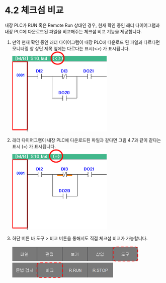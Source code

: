# 4.2 체크섬 비교
내장 PLC가 RUN 혹은 Remote Run 상태인 경우, 현재 확인 중인 래더 다이어그램과 내장 PLC에 다운로드된 파일을 비교해주는 체크섬 비교 기능을 제공합니다. <br>

1. 만약 현재 확인 중인 래더 다이어그램이 내장 PLC에 다운로드 된 파일과 다르다면 모니터링 창 상단 제목 옆에는 다르다는 표시(<>) 가 표시됩니다.<br>
    <img src="../_assets/chksum_diff_state.png" width ="300"><br>

2. 래더 다이어그램이 내장 PLC에 다운로드된 파일과 같다면 그림 4.7과 같이 같다는 표시 (=) 가 표시됩니다.<br>
    <img src="../_assets/chksum_same_state.png" width ="300"><br>

3. 하단 버튼 바 도구 > 비교 버튼을 통해서도 직접 체크섬 비교가 가능합니다. <br><br>
    <img src="../_assets/f_btn_tool.png" width ="400"><br>
    <img src="../_assets/f_btn_compare.png" width ="320"><br>

